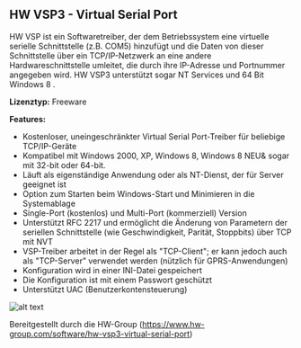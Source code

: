<h2>HW VSP3 - Virtual Serial Port</h2>

HW VSP ist ein Softwaretreiber, der dem Betriebssystem eine virtuelle serielle Schnittstelle (z.B. COM5) hinzufügt und die Daten von dieser Schnittstelle über ein TCP/IP-Netzwerk an eine andere Hardwareschnittstelle umleitet, die durch ihre IP-Adresse und Portnummer angegeben wird. HW VSP3 unterstützt sogar NT Services und 64 Bit Windows 8 .

<b>Lizenztyp:</b> Freeware

<b>Features:</b>
- Kostenloser, uneingeschränkter Virtual Serial Port-Treiber für beliebige TCP/IP-Geräte
- Kompatibel mit Windows 2000, XP, Windows 8, Windows 8 NEU& sogar mit 32-bit oder 64-bit.
- Läuft als eigenständige Anwendung oder als NT-Dienst, der für Server geeignet ist
- Option zum Starten beim Windows-Start und Minimieren in die Systemablage
- Single-Port (kostenlos) und Multi-Port (kommerziell) Version
- Unterstützt RFC 2217 und ermöglicht die Änderung von Parametern der seriellen Schnittstelle (wie Geschwindigkeit, Parität, Stoppbits) über TCP mit NVT
- VSP-Treiber arbeitet in der Regel als "TCP-Client"; er kann jedoch auch als "TCP-Server" verwendet werden (nützlich für GPRS-Anwendungen)
- Konfiguration wird in einer INI-Datei gespeichert
- Die Konfiguration ist mit einem Passwort geschützt
- Unterstützt UAC (Benutzerkontensteuerung)

![alt text](https://www.hw-group.com/files/styles/hwg_distrib_product_medium/public/swapplication/5472-hw-vsp3-virtual-serial-port/hwvsp3port.png?itok=DUju9QAW)

Bereitgestellt durch die HW-Group (https://www.hw-group.com/software/hw-vsp3-virtual-serial-port)
